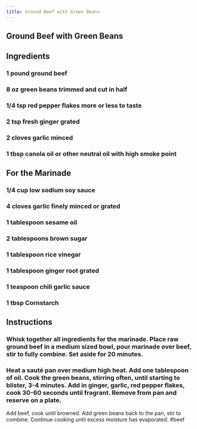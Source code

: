 ```yaml
---
title: Ground Beef with Green Beans
---
```


## Ground Beef with Green Beans
## Ingredients
### 1 pound ground beef
### 8 oz green beans trimmed and cut in half
### 1/4 tsp red pepper flakes more or less to taste
### 2 tsp fresh ginger grated
### 2 cloves garlic minced
### 1 tbsp canola oil or other neutral oil with high smoke point
## For the Marinade
### 1/4 cup low sodium soy sauce
### 4 cloves garlic finely minced or grated
### 1 tablespoon sesame oil
### 2 tablespoons brown sugar
### 1 tablespoon rice vinegar
### 1 tablespoon ginger root grated
### 1 teaspoon chili garlic sauce
### 1 tbsp Cornstarch
## Instructions
### Whisk together all ingredients for the marinade. Place raw ground beef in a medium sized bowl, pour marinade over beef, stir to fully combine. Set aside for 20 minutes.
### Heat a sauté pan over medium high heat. Add one tablespoon of oil. Cook the green beans, stirring often, until starting to blister, 3-4 minutes. Add in ginger, garlic, red pepper flakes, cook 30-60 seconds until fragrant. Remove from pan and reserve on a plate.
Add beef, cook until browned.
Add green beans back to the pan, stir to combine.
Continue cooking until excess moisture has evaporated.
#beef

